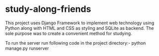 # study-along-friends
This project uses Django Framework to implement web technology using Python along with HTML and CSS as styling and SQLite as backend. The sole purpose was to create a convenient method for studying.

To run the server run following code in the project directory:-
python manage.py runserver
